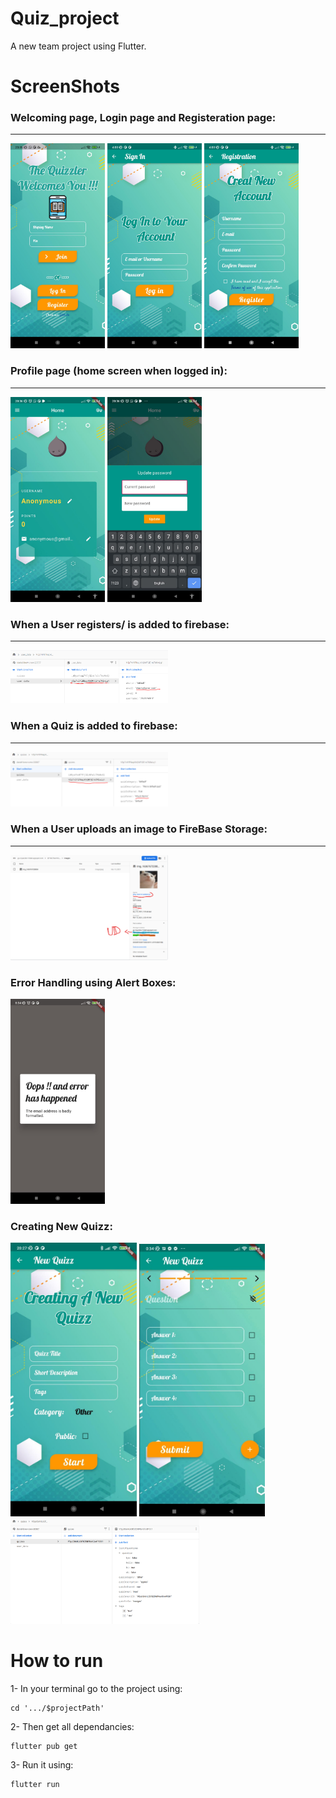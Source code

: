 # Quiz_project

A new team project using Flutter.


# ScreenShots

### **Welcoming page, Login page and Registeration page:**
----
<img src="./ScreenShots/WelcomePage.jpg" width=30% height=30%> <img src="./ScreenShots/Log_in.jpg" width=30% height=30%> <img src="./ScreenShots/Sign_up.jpg" width=30% height=30%>

### **Profile page (home screen when logged in):**
---
<img src="./ScreenShots/Profile Page.jpeg" width=30% height=30% > <img src="./ScreenShots/profileImage.jpeg"  width=30% height=30%>

### **When a User registers/ is added to firebase:**
--------------------
<img src="./ScreenShots/firebase_users.png" width=50% height=50%>

### **When a Quiz is added to firebase:**
--------------------
<img src="./ScreenShots/firebase_Quizzes.png" width=50% height=50%>

### **When a User uploads an image to FireBase Storage:**
--------------------
<img src ="./ScreenShots/FirebaseStorage.png" width=50% height=50%>

### **Error Handling using Alert Boxes:**
<img src ="./ScreenShots/alertBoxes.jpeg" width=30% height=30%>

### **Creating New Quizz:**
<img src ="./ScreenShots/AddQuizzUI.jpeg" width=40% height=40%> <img src ="./ScreenShots/AddQuestionUI2.jpeg" width=40% height=40%> <img src ="./ScreenShots/firebaseQuizzAddition.png" width=60% height=60%>

# How to run
1- In your terminal go to the project using:
```
cd '.../$projectPath'
```
2- Then get all dependancies:
  
```
flutter pub get
```
3- Run it using:
```
flutter run
```

